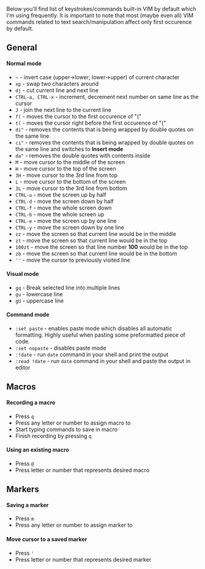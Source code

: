 Below you'll find list of keystrokes/commands built-in VIM by default which I'm using frequently.
It is important to note that most (maybe even all) VIM commands related to text search/manipulation affect only first occurence by default.

## General

#### Normal mode

* `~` - invert case (upper->lower; lower->upper) of current character
* `xp` - swap two characters around
* `dj` - cut current line and next line
* `CTRL-a, CTRL-x` - increment, decrement next number on same line as the cursor
* `J` - join the next line to the current line
* `f(` - moves the cursor to the first occurence of "("
* `t(` - moves the cursor right before the first occurence of "("
* `di"` - removes the contents that is being wrapped by double quotes on the same line
* `ci"` - removes the contents that is being wrapped by double quotes on the same line and switches to **Insert mode**
* `da"` - removes the double quotes with contents inside
* `M` - move cursor to the middle of the screen
* `H` - move cursor to the top of the screen
* `3H` - move cursor to the 3rd line from top
* `L` - move cursor to the bottom of the screen
* `3L` - move cursor to the 3rd line from bottom
* `CTRL-u` - move the screen up by half
* `CTRL-d` - move the screen down by half
* `CTRL-f` - move the whole screen down
* `CTRL-b` - move the whole screen up
* `CTRL-e` - move the screen up by one line
* `CTRL-y` - move the screen down by one line
* `zz` - move the screen so that current line would be in the middle
* `zt` - move the screen so that current line would be in the top
* `100zt` - move the screen so that line number **100** would be in the top
* `zb` - move the screen so that current line would be in the bottom
* `''` - move the cursor to previously visited line

#### Visual mode

* `gq` - Break selected line into multiple lines
* `gu` - lowercase line
* `gU` - uppercase line

#### Command mode

* `:set paste` - enables paste mode which disables all automatic formatting. Highly useful when pasting some preformatted piece of code.
* `:set nopaste` - disables paste mode
* `:!date` - run `date` command in your shell and print the output
* `:read !date` - run `date` command in your shell and paste the output in editor

## Macros

#### Recording a macro

* Press `q`
* Press any letter or number to assign macro to
* Start typing commands to save in macro
* Finish recording by pressing `q`

#### Using an existing macro

* Press `@`
* Press letter or number that represents desired macro

## Markers

#### Saving a marker

* Press `m`
* Press any letter or number to assign marker to

#### Move cursor to a saved marker

* Press `'`
* Press letter or number that represents desired marker